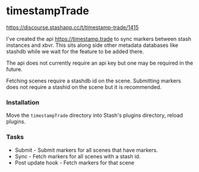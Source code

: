 # timestampTrade 

https://discourse.stashapp.cc/t/timestamp-trade/1415

I've created the api https://timestamp.trade to sync markers between stash instances and xbvr.
This sits along side other metadata databases like stashdb while we wait for the feature to be added there.

The api does not currently require an api key but one may be required in the future.

Fetching scenes require a stashdb id on the scene.
Submitting markers does not require a stashid on the scene but it is recommended.

### Installation 
Move the `timestampTrade` directory into Stash's plugins directory, reload plugins.

### Tasks
* Submit - Submit markers for all scenes that have markers.
* Sync - Fetch markers for all scenes with a stash id.
* Post update hook - Fetch markers for that scene
